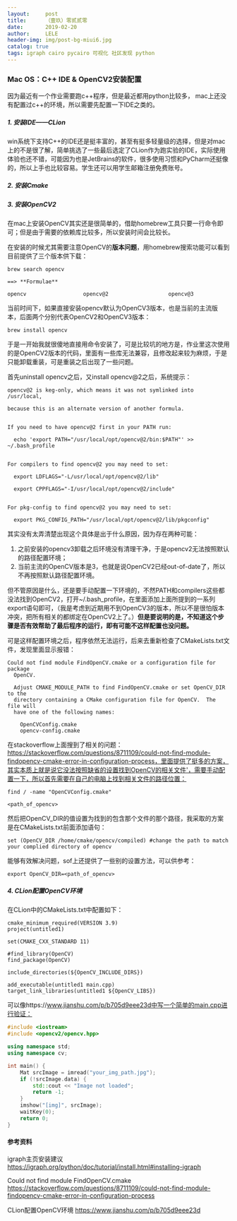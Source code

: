 ```yaml
---
layout:     post
title:      （壹玖）零贰贰零
date:       2019-02-20
author:     LELE
header-img: img/post-bg-miui6.jpg
catalog: true
tags: igraph cairo pycairo 可视化 社区发现 python
---
```


### Mac OS：C++ IDE & OpenCV2安装配置

因为最近有一个作业需要跑c++程序，但是最近都用python比较多， mac上还没有配置过c++的环境，所以需要先配置一下IDE之类的。

##### 1. 安装IDE——CLion

win系统下支持C++的IDE还是挺丰富的，甚至有挺多轻量级的选择，但是对mac上的不是很了解，简单挑选了一些最后选定了CLion作为跑实验的IDE，实际使用体验也还不错，可能因为也是JetBrains的软件，很多使用习惯和PyCharm还挺像的，所以上手也比较容易。学生还可以用学生邮箱注册免费账号。

##### 2. 安装Cmake

##### 3. 安装OpenCV2

在mac上安装OpenCV其实还是很简单的，借助homebrew工具只要一行命令即可；但是由于需要的依赖库比较多，所以安装时间会比较长。

在安装的时候尤其需要注意OpenCV的**版本问题**，用homebrew搜索功能可以看到目前提供了三个版本供下载：

```
brew search opencv

==> **Formulae**

opencv                  opencv@2                   opencv@3
```

当前时间下，如果直接安装opencv默认为OpenCV3版本，也是当前的主流版本，后面两个分别代表OpenCV2和OpenCV3版本：

```
brew install opencv
```

于是一开始我就很傻地直接用命令安装了，可是比较坑的地方是，作业里这次使用的是OpenCV2版本的代码，里面有一些库无法兼容，且修改起来较为麻烦，于是只能卸载重装，可是重装之后出现了一些问题。

首先uninstall opencv之后，又install opencv@2之后，系统提示：

```
opencv@2 is keg-only, which means it was not symlinked into /usr/local,

because this is an alternate version of another formula.


If you need to have opencv@2 first in your PATH run:

  echo 'export PATH="/usr/local/opt/opencv@2/bin:$PATH"' >> ~/.bash_profile


For compilers to find opencv@2 you may need to set:

  export LDFLAGS="-L/usr/local/opt/opencv@2/lib"

  export CPPFLAGS="-I/usr/local/opt/opencv@2/include"


For pkg-config to find opencv@2 you may need to set:

  export PKG_CONFIG_PATH="/usr/local/opt/opencv@2/lib/pkgconfig"
```

其实没有太弄清楚出现这个具体是出于什么原因，因为存在两种可能：

1. 之前安装的opencv3卸载之后环境没有清理干净，于是opencv2无法按照默认的路径配置环境；
2. 当前主流的OpenCV版本是3，也就是说OpenCV2已经out-of-date了，所以不再按照默认路径配置环境。

但不管原因是什么，还是要手动配置一下环境的，不然PATH和compilers这些都没法找到OpenCV2，打开~/.bash_profile，在里面添加上面所提到的一系列export语句即可，（我是考虑到近期用不到OpenCV3的版本，所以不是很怕版本冲突，把所有相关的都绑定在OpenCV2上了。）**但是要说明的是，不知道这个步骤是否有效帮助了最后程序的运行，即有可能不这样配置也没问题。**

可是这样配置环境之后，程序依然无法运行，后来去重新检查了CMakeLists.txt文件，发现里面显示报错：

```
Could not find module FindOpenCV.cmake or a configuration file for package
  OpenCV.

  Adjust CMAKE_MODULE_PATH to find FindOpenCV.cmake or set OpenCV_DIR to the
  directory containing a CMake configuration file for OpenCV.  The file will
  have one of the following names:

    OpenCVConfig.cmake
    opencv-config.cmake
```

在stackoverflow上面搜到了相关的问题：https://stackoverflow.com/questions/8711109/could-not-find-module-findopencv-cmake-error-in-configuration-process，里面提供了挺多的方案，其实本质上就是说它没法按照缺省的设置找到OpenCV的相关文件'，需要手动配置一下，所以首先需要在自己的电脑上找到相关文件的路径位置：

```
find / -name "OpenCVConfig.cmake"

<path_of_opencv>
```

然后把OpenCV_DIR的值设置为找到的包含那个文件的那个路径，我采取的方案是在CMakeLists.txt前面添加语句：

```
set (OpenCV_DIR /home/cmake/opencv/compiled) #change the path to match your complied directory of opencv
```

能够有效解决问题，sof上还提供了一些别的设置方法，可以供参考：

```
export OpenCV_DIR=<path_of_opencv>
```

##### 4. CLion配置OpenCV环境

在CLion中的CMakeLists.txt中配置如下：

```
cmake_minimum_required(VERSION 3.9)
project(untitled1)

set(CMAKE_CXX_STANDARD 11)

#find_library(OpenCV)
find_package(OpenCV)

include_directories(${OpenCV_INCLUDE_DIRS})

add_executable(untitled1 main.cpp)
target_link_libraries(untitled1 ${OpenCV_LIBS})
```

可以像https://www.jianshu.com/p/b705d9eee23d中写一个简单的main.cpp进行验证：

```C++
#include <iostream>
#include <opencv2/opencv.hpp>

using namespace std;
using namespace cv;

int main() {
    Mat srcImage = imread("your_img_path.jpg");
    if (!srcImage.data) {
        std::cout << "Image not loaded";
        return -1;
    }
    imshow("[img]", srcImage);
    waitKey(0);
    return 0;
}
```

#### 参考资料
igraph主页安装建议
https://igraph.org/python/doc/tutorial/install.html#installing-igraph

Could not find module FindOpenCV.cmake
https://stackoverflow.com/questions/8711109/could-not-find-module-findopencv-cmake-error-in-configuration-process

CLion配置OpenCV环境
https://www.jianshu.com/p/b705d9eee23d